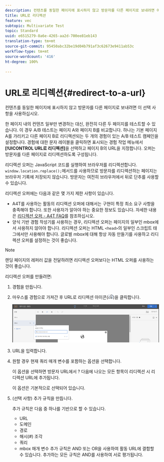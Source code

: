 ```yaml
---
description: 컨텐츠를 동일한 페이지에 표시하지 않고 방문자를 다른 페이지로 보내려면 이 선택 사항을 사용하십시오.
title: URL로 리디렉션
feature: vec
subtopic: Multivariate Test
topic: Standard
uuid: e6515279-8a6e-4265-aa2d-700ee81eb143
translation-type: tm+mt
source-git-commit: 95450abc32be19d04b791af3c62673e9411ab53c
workflow-type: tm+mt
source-wordcount: '416'
ht-degree: 100%

---
```



# URL로 리디렉션{#redirect-to-a-url}

컨텐츠를 동일한 페이지에 표시하지 않고 방문자를 다른 페이지로 보내려면 이 선택 사항을 사용하십시오.

한 페이지 내의 컨텐츠 일부만 변경하는 대신, 완전히 다른 두 페이지를 테스트할 수 있습니다. 이 경우 A/B 테스트는 페이지 A와 페이지 B를 비교합니다. 하나는 기본 페이지 A를 가리키고 다른 페이지 B로 리디렉션되는 두 개의 경험이 있는 A/B 테스트 캠페인을 설정합니다. 경험에 대한 문자 레이블을 클릭하면 표시되는 경험 작업 메뉴에서 **[!UICONTROL URL로 리디렉션]**&#x200B;을 선택하고 페이지 B의 URL을 지정합니다. 오퍼는 방문자를 다른 페이지로 리디렉션하도록 구성됩니다.

리디렉션 오퍼는 JavaScript 코드를 실행하여 브라우저를 리디렉션합니다. `window.location.replace();`메서드를 사용하므로 방문자를 리디렉션하는 페이지는 브라우저 기록에 저장되지 않습니다. 방문자는 여전히 브라우저에서 뒤로 단추를 사용할 수 있습니다.

리디렉션 오퍼에는 다음과 같은 몇 가지 제한 사항이 있습니다.

* A4T를 사용하는 활동의 리디렉션 오퍼에 대해서는 구현이 특정 최소 요구 사항을 충족해야 합니다. 또한 사용자가 알아야 하는 중요한 정보도 있습니다. 자세한 내용은 [리디렉션 오퍼 - A4T FAQ](/help/c-integrating-target-with-mac/a4t/r-a4t-faq/a4t-faq-redirect-offers.md#concept_21BF213F10E1414A9DCD4A98AF207905)를 참조하십시오.
* 양식 기반 경험 작성기를 사용하는 경우, 리디렉션 오퍼는 페이지의 일부인 mbox에서 사용하지 않아야 합니다. 리디렉션 오퍼는 HTML `<head>`의 일부인 스크립트 태그에서만 사용해야 합니다. 글로벌 mbox에 대해 항상 자동 만들기를 사용하고 리디렉션 오퍼를 설정하는 것이 좋습니다.

>[!NOTE]
>
>랜딩 페이지의 레퍼러 값을 전달하려면 리디렉션 오퍼보다는 HTML 오퍼를 사용하는 것이 좋습니다.

리디렉션 오퍼를 만들려면:

1. 경험을 만듭니다.
1. 마우스를 경험으로 가져간 후 URL로 리디렉션 아이콘(![](assets/icon_redirect_url.png))을 클릭합니다.

   ![](assets/exp_actions.png)

1. URL을 입력합니다.
1. 원할 경우 현재 쿼리 매개 변수를 포함하는 옵션을 선택합니다.

   이 옵션을 선택하면 방문자 URL에서 ? 다음에 나오는 모든 항목이 리디렉션 시 리디렉션 URL에 추가됩니다.

   이 옵션은 기본적으로 선택되어 있습니다.
1. (선택 사항) 추가 규칙을 만듭니다.

   추가 규칙은 다음 중 하나를 기반으로 할 수 있습니다.

   * URL
   * 도메인
   * 경로
   * 해시(#) 조각
   * 쿼리
   * mbox 매개 변수
   추가 규칙은 AND 또는 OR을 사용하여 활동 URL에 결합할 수 있습니다. 추가하는 모든 규칙은 AND를 사용하여 서로 평가됩니다.
